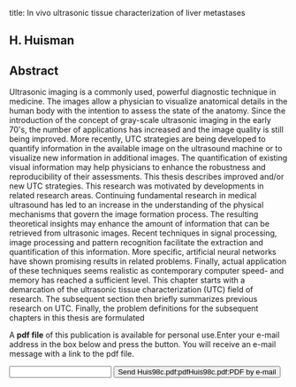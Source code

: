 title: In vivo ultrasonic tissue characterization of liver metastases

## H. Huisman

## Abstract
Ultrasonic imaging is a commonly used, powerful diagnostic technique in medicine. The images allow a physician to visualize anatomical details in the human body with the intention to assess the state of the anatomy. Since the introduction of the concept of gray-scale ultrasonic imaging in the early 70's, the number of applications has increased and the image quality is still being improved. More recently, UTC strategies are being developed to quantify information in the available image on the ultrasound machine or to visualize new information in additional images. The quantification of existing visual information may help physicians to enhance the robustness and reproducibility of their assessments. This thesis describes improved and/or new UTC strategies. This research was motivated by developments in related research areas. Continuing fundamental research in medical ultrasound has led to an increase in the understanding of the physical mechanisms that govern the image formation process. The resulting theoretical insights may enhance the amount of information that can be retrieved from ultrasonic images. Recent techniques in signal processing, image processing and pattern recognition facilitate the extraction and quantification of this information. More specific, artificial neural networks have shown promising results in related problems. Finally, actual application of these techniques seems realistic as contemporary computer speed- and memory has reached a sufficient level. This chapter starts with a demarcation of the ultrasonic tissue characterization (UTC) field of research. The subsequent section then briefly summarizes previous research on UTC. Finally, the problem definitions for the subsequent chapters in this thesis are formulated

A <b>pdf file</b> of this publication is available for personal use.Enter your e-mail address in the box below and press the button. You will receive an e-mail message with a link to the pdf file.
<form action="sender.php">  <input type="text" name="email">  <input type="submit" value="Send Huis98c.pdf:pdfHuis98c.pdf:PDF by e-mail"></form>